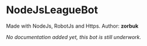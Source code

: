 # NodeJsLeagueBot
Made with NodeJs, RobotJs and Https.
Author: **zorbuk**

*No documentation added yet, this bot is still underwork.*
